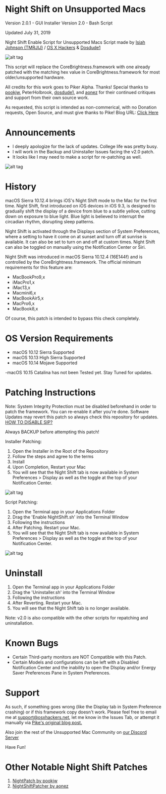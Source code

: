 # Night Shift on Unsupported Macs


Version 2.0.1 - GUI Installer
Version 2.0 - Bash Script

Updated July 31, 2019 

Night Shift Enable Script for Unsupported Macs
Script made by [Isiah Johnson (TMRJIJ)](https://IsiahJohnson.com "Isiah Johnson") / [OS X Hackers](http://osxhackers.net/NightShift "OS X Hackers") & [Dosdude1](http://dosdude1.com "Dosdude1")

![alt tag](http://osxhackers.net/img/sunsetLogo.jpg)

This script will replace the CoreBrightness.framework with one already patched with the matching hex value in CoreBrightness.framework for most older/unsupported hardware.

All credits for this work goes to Piker Alpha. Thanks!
Special thanks to [pookjw](https://github.com/pookjw/), PeterHolbrook, [dosdude1](https://github.com/dosdude1/), and [aonez](https://github.com/aonez/) for their continued critiques and support from their own source work.

As requested, this script is intended as non-commerical, with no Donation requests, Open Source, and must give thanks to Pike!
Blog URL: [Click Here](https://pikeralpha.wordpress.com/2017/01/30/4398/)

# Announcements

- I deeply apologize for the lack of updates. College life was pretty busy. 
- I will work in the Backup and Uninstaller Issues facing the v2.0 patch.
- It looks like I may need to make a script for re-patching as well.

![alt tag](http://dl.osxhackers.net/.images/NightShift.png)

# History

macOS Sierra 10.12.4 brings iOS's Night Shift mode to the Mac for the first time. Night Shift, first introduced on iOS devices in iOS 9.3, is designed to gradually shift the display of a device from blue to a subtle yellow, cutting down on exposure to blue light. Blue light is believed to interrupt the circadian rhythm, disrupting sleep patterns. 

Night Shift is activated through the Displays section of System Preferences, where a setting to have it come on at sunset and turn off at sunrise is available. It can also be set to turn on and off at custom times. Night Shift can also be toggled on manually using the Notification Center or Siri. 

Night Shift was introduced in macOS Sierra 10.12.4 (16E144f) and is controlled by the CoreBrightness.framework. The official minimum requirements for this feature are: 

- MacBookPro9,x
- iMacPro1,x
- iMac13,x
- Macmini6,x
- MacBookAir5,x
- MacPro6,x
- MacBook8,x

Of course, this patch is intended to bypass this check completely.

# OS Version Requirements

- macOS 10.12 Sierra Supported
- macOS 10.13 High Sierra Supported
- macOS 10.14 Mojave Supported

-macOS 10.15 Catalina has not been Tested yet. Stay Tuned for updates.


# Patching Instructions

Note: System Integrity Protection must be disabled beforehand in order to patch the framework. You can re-enable it after you're done. Software Updates may revert this patch so always check this repository for updates. [HOW TO DISABLE SIP?](http://apple.stackexchange.com/questions/208478/how-do-i-disable-system-integrity-protection-sip-aka-rootless-on-os-x-10-11 )

Always BACKUP before attempting this patch!

Installer Patching:

1. Open the Installer in the Root of the Repository
2. Follow the steps and agree to the terms 
3. Install
4. Upon Completion, Restart your Mac
5. You will see that the Night Shift tab is now available in System Preferences > Display as well as the toggle at the top of your Notification Center.

![alt tag](http://dl.osxhackers.net/.images/NS_Installer.png)

Script Patching:

1. Open the Terminal app in your Applications Folder
2. Drag the 'Enable NightShift.sh' into the Terminal Window
3. Following the instructions
4. After Patching. Restart your Mac.
5. You will see that the Night Shift tab is now available in System Preferences > Display as well as the toggle at the top of your Notification Center.

![alt tag](http://dl.osxhackers.net/.images/NS_Script.png)

# Uninstall

1. Open the Terminal app in your Applications Folder
2. Drag the 'Uninstaller.sh' into the Terminal Window
3. Following the instructions
4. After Reverting. Restart your Mac.
5. You will see that the Night Shift tab is no longer available.
    
Note: v2.0 is also compatible with the other scripts for repatching and uninstallation.

# Known Bugs

- Certain Third-party monitors are NOT Compatible with this Patch.
- Certain Models and configurations can be left with a Disabled Notification Center and the inability to open the DIsplay and/or Energy Saver Preferences Pane in System Preferences.



# Support

As such, if something goes wrong (like the Display tab in System Preference crashing) or if this framework copy doesn't work. Please feel free to email me at support@osxhackers.net, let me know in the Issues Tab, or attempt it manually via [Pike's original blog post.](https://pikeralpha.wordpress.com/2017/01/30/4398/)

Also join the rest of the Unsupported Mac Community on [our Discord Server](https://discord.gg/XbbWAsE)

Have Fun!

# Other Notable Night Shift Patches
1. [NightPatch by pookjw](https://github.com/pookjw/NightPatch)
2. [NightShiftPatcher by aonez](https://github.com/aonez/NightShiftPatcher)



